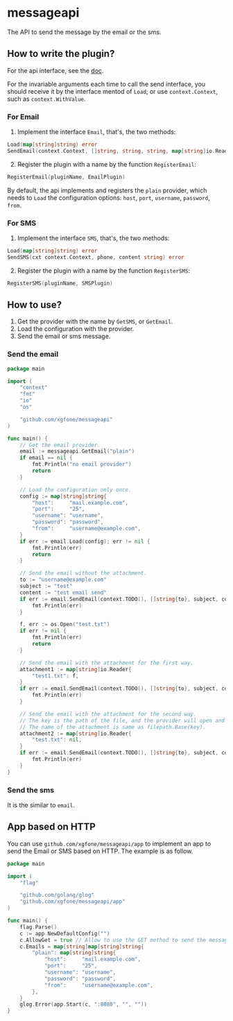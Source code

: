 messageapi
==========

The API to send the message by the email or the sms.

## How to write the plugin?

For the api interface, see the [doc](http://godoc.org/?q=github.com/xgfone/messageapi).

For the invariable arguments each time to call the send interface, you should receive it by the interface mentod of `Load`; or use `context.Context`, such as `context.WithValue`.

### For Email

1. Implement the interface `Email`, that's, the two methods:
```go
Load(map[string]string) error
SendEmail(context.Context, []string, string, string, map[string]io.Reader) error
```
2. Register the plugin with a name by the function `RegisterEmail`:
```go
RegisterEmail(pluginName, EmailPlugin)
```

By default, the api implements and registers the `plain` provider, which needs to `Load` the configuration options: `host`, `port`, `username`, `password`, `from`.

### For SMS

1. Implement the interface `SMS`, that's, the two methods:
```go
Load(map[string]string) error
SendSMS(cxt context.Context, phone, content string) error
```
2. Register the plugin with a name by the function `RegisterSMS`:
```go
RegisterSMS(pluginName, SMSPlugin)
```

## How to use?

1. Get the provider with the name by `GetSMS`, or `GetEmail`.
2. Load the configuration with the provider.
3. Send the email or sms message.

### Send the email
```go
package main

import (
	"context"
	"fmt"
	"io"
	"os"

	"github.com/xgfone/messageapi"
)

func main() {
	// Get the email provider.
	email := messageapi.GetEmail("plain")
	if email == nil {
		fmt.Println("no email provider")
		return
	}

	// Load the configuration only once.
	config := map[string]string{
		"host":     "mail.example.com",
		"port":     "25",
		"username": "username",
		"password": "password",
		"from":     "username@example.com",
	}
	if err := email.Load(config); err != nil {
		fmt.Println(err)
		return
	}

	// Send the email without the attachment.
	to := "username@example.com"
	subject := "test"
	content := "test email send"
	if err := email.SendEmail(context.TODO(), []string{to}, subject, content, nil); err != nil {
		fmt.Println(err)
	}

	f, err := os.Open("test.txt")
	if err != nil {
		fmt.Println(err)
		return
	}

	// Send the email with the attachment for the first way.
	attachment1 := map[string]io.Reader{
		"test1.txt": f,
	}
	if err := email.SendEmail(context.TODO(), []string{to}, subject, content, attachment1); err != nil {
		fmt.Println(err)
	}

	// Send the email with the attachment for the second way.
	// The key is the path of the file, and the provider will open and read it.
	// The name of the attachment is same as filepath.Base(key).
	attachment2 := map[string]io.Reader{
		"test.txt": nil,
	}
	if err := email.SendEmail(context.TODO(), []string{to}, subject, content, attachment2); err != nil {
		fmt.Println(err)
	}
}
```

### Send the sms

It is the similar to `email`.

## App based on HTTP

You can use `github.com/xgfone/messageapi/app` to implement an app to send the Email or SMS based on HTTP. The example is as follow.

```go
package main

import (
	"flag"

	"github.com/golang/glog"
	"github.com/xgfone/messageapi/app"
)

func main() {
	flag.Parse()
	c := app.NewDefaultConfig("")
	c.AllowGet = true // Allow to use the GET method to send the message
	c.Emails = map[string]map[string]string{
		"plain": map[string]string{
			"host":     "mail.example.com",
			"port":     "25",
			"username": "username",
			"password": "password",
			"from":     "username@example.com",
		},
	}
	glog.Error(app.Start(c, ":8080", "", ""))
}
```
